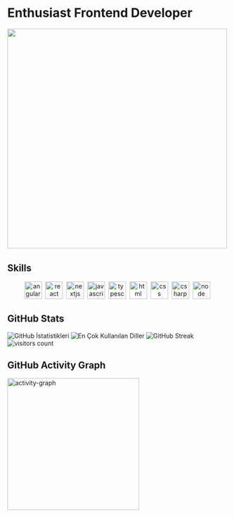 # Enthusiast Frontend Developer
<img src="https://cdn.dribbble.com/users/1059583/screenshots/4171367/coding-freak.gif"   height="500"/>&nbsp;
### 
## Skills


<p align="center">
<img src="https://cdn.jsdelivr.net/gh/devicons/devicon/icons/angularjs/angularjs-original.svg" alt="angular" width="40" height="40"/>&nbsp;
<img src="https://cdn.jsdelivr.net/gh/devicons/devicon/icons/react/react-original.svg" alt="react" width="40" height="40"/>&nbsp;
<img src="https://cdn.jsdelivr.net/gh/devicons/devicon/icons/nextjs/nextjs-original.svg" alt="nextjs" width="40" height="40"/>&nbsp;
<img src="https://cdn.jsdelivr.net/gh/devicons/devicon/icons/javascript/javascript-original.svg" alt="javascript" width="40" height="40"/>&nbsp;
<img src="https://cdn.jsdelivr.net/gh/devicons/devicon/icons/typescript/typescript-original.svg" alt="typescript" width="40" height="40"/>&nbsp;
<img src="https://cdn.jsdelivr.net/gh/devicons/devicon/icons/html5/html5-original.svg" alt="html" width="40" height="40"/>&nbsp;
<img src="https://cdn.jsdelivr.net/gh/devicons/devicon/icons/css3/css3-original.svg" alt="css" width="40" height="40"/>&nbsp;
<img src="https://cdn.jsdelivr.net/gh/devicons/devicon/icons/csharp/csharp-original.svg" alt="csharp" width="40" height="40"/>&nbsp;
<img src="https://cdn.jsdelivr.net/gh/devicons/devicon/icons/nodejs/nodejs-original.svg" alt="node" width="40" height="40"/>&nbsp;
</p>

## GitHub Stats

<img src="https://github-readme-stats.vercel.app/api?username=umitakbas82&show_icons=true&count_private=true&theme=tokyonight" alt="GitHub İstatistikleri" />

<img src="https://github-readme-stats.vercel.app/api/top-langs/?username=umitakbas82&layout=compact&theme=tokyonight" alt="En Çok Kullanılan Diller" />

<img src="https://github-readme-streak-stats.herokuapp.com/?user=umitakbas82&theme=tokyonight" alt="GitHub Streak" />

<img src="https://profile-counter.glitch.me/umitakbas82/count.svg?" alt="visitors count" />

## GitHub Activity Graph

<img src="https://github-readme-activity-graph.vercel.app/graph?username=umitakbas82&radius=16&theme=github&area=true&order=5" height="300" alt="activity-graph" />

